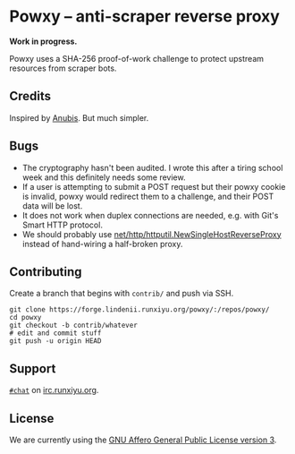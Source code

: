 # Powxy &ndash; anti-scraper reverse proxy

**Work in progress.**

Powxy uses a SHA-256 proof-of-work challenge to protect upstream resources from
scraper bots.

## Credits

Inspired by [Anubis](https://github.com/TecharoHQ/anubis). But much simpler.

## Bugs

- The cryptography hasn't been audited. I wrote this after a tiring school week
  and this definitely needs some review.
- If a user is attempting to submit a POST request but their powxy cookie is
  invalid, powxy would redirect them to a challenge, and their POST data will
  be lost.
- It does not work when duplex connections are needed, e.g. with Git's Smart
  HTTP protocol.
- We should probably use
  [net/http/httputil.NewSingleHostReverseProxy](https://pkg.go.dev/net/http/httputil#NewSingleHostReverseProxy)
  instead of hand-wiring a half-broken proxy.

## Contributing

Create a branch that begins with `contrib/` and push via SSH.

```
git clone https://forge.lindenii.runxiyu.org/powxy/:/repos/powxy/
cd powxy
git checkout -b contrib/whatever
# edit and commit stuff
git push -u origin HEAD
```

## Support

[`#chat`](https://webirc.runxiyu.org/kiwiirc/#chat)
on
[irc.runxiyu.org](https://irc.runxiyu.org/).

## License

We are currently using the
[GNU Affero General Public License version 3](https://www.gnu.org/licenses/agpl-3.0.html).
